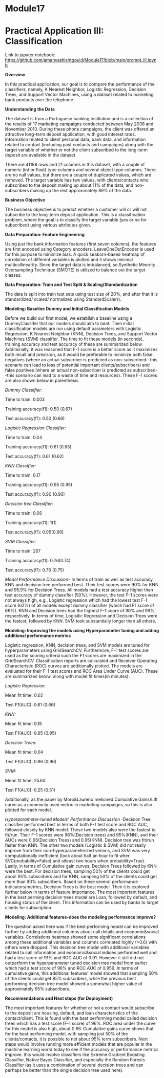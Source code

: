 # Module17
# Practical Application III: Classification

Link to jupyter notebook: https://github.com/amanvashishtgould/Module17/blob/main/prompt_III.ipynb

**Overview**

In this practical application, our goal is to compare the performance of the classifiers, namely, K Nearest Neighbor, Logistic Regression, Decision Trees, and Support Vector Machines, using a dataset related to marketing bank products over the telephone.


**Understanding the Data**

The dataset is from a Portuguese banking institution and is a collection of the results of 17 marketing campaigns conducted between May 2008 and November 2010. During these phone campaigns, the client was offered an attractive long-term deposit application, with good interest rates. Information related to client personal data, bank data, and information related to contact (including past contacts and campaigns) along with the target variable of whether or not the client subscribed to the long-term deposit are available in the dataset.

There are 41188 rows and 21 columns in this dataset, with a couple of numeric (int or float) type columns and several object type columns. There are no null values, but there are a couple of duplicated values, which are removed. The target variable has two values, with clients/contacts who subscribed to the deposit making up about 11% of the data, and non-subscribers making up the rest approximately 89% of the data.


**Business Objective**

The business objective is to predict whether a customer will or will not subscribe to the long-term deposit application. This is a classification problem, where the goal is to classify the target variable (yes or no for subscribed) using various attributes given.


**Data Preparation: Feature Engineering**

Using just the bank information features (first seven columns), the features are first encoded using Category encoders. LeaveOneOutEncoder is used for this purpose to minimize bias. A quick seaborn-based heatmap of correlation of different variables is plotted and it shows minimal multicollinearity. Since the target data is imbalanced, so Synthetic Minority Oversampling Technique (SMOTE) is utilized to balance out the target classes.


**Data Preparation: Train and Test Split & Scaling/Standardization**

The data is split into train test sets using test size of 20%, and after that it is standardized/ scaled/ normalized using StandardScaler().


**Modeling: Baseline Dummy and Initial Classification Models**

Before we build our first model, we establish a baseline using a DummyClassifer that our models should aim to beat. Then initial classification models are run using default parameters with Logistic Regression, K Nearest Neighbor (KNN), Decision Trees, and Support Vector Machines (SVM) classifier. The time to fit these models (in seconds), training accuracy and test accuracy of these are summarized below. Additionally, it was reasoned that F-1 score is a better score as it maximizes both recall and precision, as it would be preferable to minimize both false negatives (where an actual subscriber is predicted as non-subscribed--this scenario can lead to loss of potential important clients/subscribers) and false positives (where an actual non-subscriber is predicted as subscribed--this scenario can lead to a waste of time and resources). These F-1 scores are also shown below in parenthesis.

*Dummy Classifier:*

Time to train: 0.003

Training accuracy(f1): 0.50 (0.67)

Test accuracy(f1): 0.50 (0.66)


*Logistic Regression Classifier:*

Time to train: 0.04

Training accuracy(f1): 0.61 (0.63)

Test accuracy(f1): 0.61 (0.62)


*KNN Classifier:*

Time to train: 0.17

Training accuracy(f1): 0.95 (0.95)

Test accuracy(f1): 0.90 (0.90)


*Decision tree Classifier:*

Time to train: 0.06

Training accuracy(f1): 1(1)

Test accuracy(f1): 0.95(0.96)


*SVM Classifier:*

Time to train: 267

Training accuracy(f1): 0.76(0.74)

Test accuracy(f1): 0.76 (0.75)



*Model Performance Discussion*- In terms of train as well as test accuracy, KNN and decision tree performed best. Their test scores were 90% for KNN and 95.9% for Decision Trees. All models had a test accuracy higher than test accuracy of dummy classifier (50%). However, the test F-1 scores were not always high, e.g., Logistic regression which had the lowest test F-1 score (62%) of all models except dummy classifier (which had F1 score of 66%). KNN and Decision trees had the highest F-1 score of 90% and 96%, respectively. In terms of time, Logisitic Regression and Decision Trees were the fastest, followed by KNN. SVM took substantially longer than all others.


**Modeling: Improving the models using Hyperparameter tuning and adding additional performance metrics**

Logistic regression, KNN, decision trees, and SVM models are tuned for hyperparameters using GridSearchCV. Furthermore, F-1 test scores are used as the scoring criteria such the F1 scores are maximized in the GridSearchCV. Classification reports are calculated and Receiver Operating Characteristic (ROC) curves are additionally plotted. The models are evaluated for their F-1 test scores and ROC Area Under Curve (AUC). These are summarized below, along with model fit times(in minutes):

*Logistic Regression:*

Mean fit time: 0.02

Test F1(AUC): 0.61 (0.66)


*KNN:*

Mean fit time: 0.18

Test F1(AUC): 0.95 (0.95)


*Decision Trees:*

Mean fit time: 0.04

Test F1(AUC): 0.96 (0.96)


*SVM:*

Mean fit time: 25.60

Test F1(AUC): 0.25 (0.51)



Additionally, as the paper by Moro&Laureno metioned Cumulative Gains/Lift curve as a commonly used metric in marketing campaigns, so this is also plotted for each model.

*Hyperparameter-tuned Models' Performance Discussion* -Decision Tree classifier performed best in terms of both F-1 test score and ROC AUC, followed closely by KNN model. These two models also were the fastest to fit/run. Their F-1 scores were 96%(Decision trees) and 95%(KNN), and their AUCs were 0.96(Decision Trees) and 0.95(KNN). Decision tree was fit/run faster than KNN.
The other two models (Logistic & SVM) did not really improve from their non-hyperparameterized verions, and SVM was very computationally inefficient (took about half an hour to fit wher SVC(probability=False) and atleast two hours when probability=True).
Lastly, in terms of Cumulative gain curves, Decision Trees followed by KNN were the best. For decision trees, sampling 50% of the clients could get about 95% subscribers and for KNN, sampling 50% of the clients could get more than 90% subscribers.
Based on these several performance indicators/metrics, Decision Trees is the best model. Then it is explored further below in terms of feature importance. The most important features in the best perming decision trees model are Loan, followed by default, and housing status of the client. This information can be used by banks to target clients for subscription.


**Modeling: Additional features-does the modeling performance improve?**

The question asked here was if the best performing model can be improved further by adding additional columns about call details and economic&social variables. Correlations heatmap showed some significant correlations among these additional variables and columns correlated highly (>0.6) with others were dropped.
This decision tree model with additional variables related to call information and economic&social indices performed well and had a test score of 91% and ROC AUC of 0.91. However it still did not outperform the hyperparameter tuned decision tree model from earlier which had a test score of 96% and ROC AUC of 0.959. In terms of cumulative gains, this additional features’ model showed that sampling 50% of the clients could get 85% subscribers, while the previous best performing decision tree model showed a somewhat higher value of approximately 95% subscribers.


**Recommendations and Next steps (for Deployment)**

The most important features for whether or not a contact would subscribe to the deposit are housing, default, and loan characteristics of the contact/client.
This is found with the best performing model called decision trees which has a test score (F-1 score) of 96%. ROC area under the curve for this model is also high, about 0.96. Cumulative gains curve shows that for the best performing model, with sampling just 50% of the clients/contacts, it is possible to net about 95% term subscribers.
Next steps would involve running more efficient models that are popular in the machine learning world today to see if the accuracy or performance metrics improve. this would involve classifiers like Extreme Gradient Boosting Classifier, Native Bayes Classifier, and especially the Random Forests Classifier (as it uses a combination of several decision trees and can perhaps be better than the single decision tree used here).

